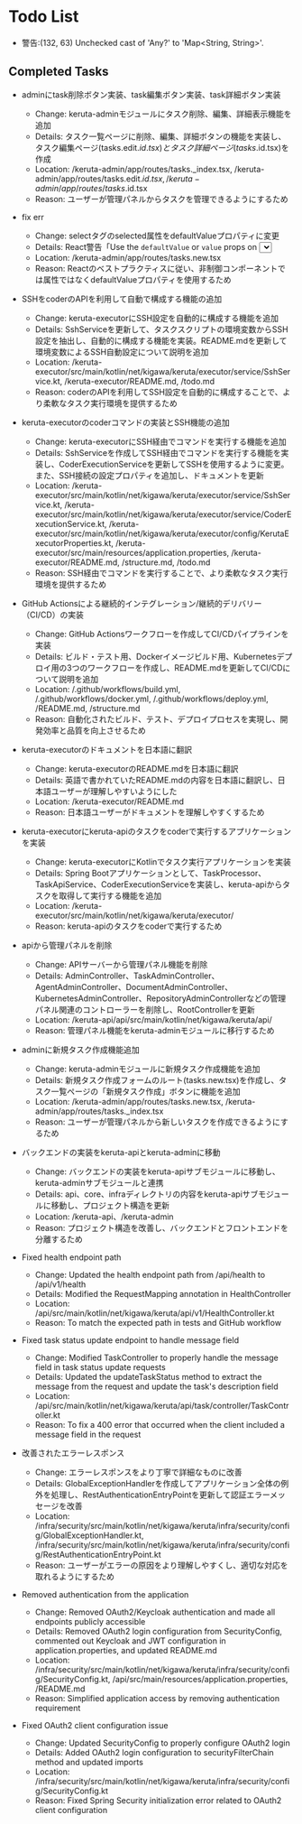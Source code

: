 # Todo List
* 警告:(132, 63) Unchecked cast of 'Any?' to 'Map<String, String>'.
## Completed Tasks

- adminにtask削除ボタン実装、task編集ボタン実装、task詳細ボタン実装
    - Change: keruta-adminモジュールにタスク削除、編集、詳細表示機能を追加
    - Details: タスク一覧ページに削除、編集、詳細ボタンの機能を実装し、タスク編集ページ(tasks.edit.$id.tsx)とタスク詳細ページ(tasks.$id.tsx)を作成
    - Location: /keruta-admin/app/routes/tasks._index.tsx, /keruta-admin/app/routes/tasks.edit.$id.tsx, /keruta-admin/app/routes/tasks.$id.tsx
    - Reason: ユーザーが管理パネルからタスクを管理できるようにするため

- fix err
    - Change: selectタグのselected属性をdefaultValueプロパティに変更
    - Details: React警告「Use the `defaultValue` or `value` props on <select> instead of setting」を修正
    - Location: /keruta-admin/app/routes/tasks.new.tsx
    - Reason: Reactのベストプラクティスに従い、非制御コンポーネントでは属性ではなくdefaultValueプロパティを使用するため

- SSHをcoderのAPIを利用して自動で構成する機能の追加
    - Change: keruta-executorにSSH設定を自動的に構成する機能を追加
    - Details: SshServiceを更新して、タスクスクリプトの環境変数からSSH設定を抽出し、自動的に構成する機能を実装。README.mdを更新して環境変数によるSSH自動設定について説明を追加
    - Location: /keruta-executor/src/main/kotlin/net/kigawa/keruta/executor/service/SshService.kt, /keruta-executor/README.md, /todo.md
    - Reason: coderのAPIを利用してSSH設定を自動的に構成することで、より柔軟なタスク実行環境を提供するため

- keruta-executorのcoderコマンドの実装とSSH機能の追加
    - Change: keruta-executorにSSH経由でコマンドを実行する機能を追加
    - Details: SshServiceを作成してSSH経由でコマンドを実行する機能を実装し、CoderExecutionServiceを更新してSSHを使用するように変更。また、SSH接続の設定プロパティを追加し、ドキュメントを更新
    - Location: /keruta-executor/src/main/kotlin/net/kigawa/keruta/executor/service/SshService.kt, /keruta-executor/src/main/kotlin/net/kigawa/keruta/executor/service/CoderExecutionService.kt, /keruta-executor/src/main/kotlin/net/kigawa/keruta/executor/config/KerutaExecutorProperties.kt, /keruta-executor/src/main/resources/application.properties, /keruta-executor/README.md, /structure.md, /todo.md
    - Reason: SSH経由でコマンドを実行することで、より柔軟なタスク実行環境を提供するため

- GitHub Actionsによる継続的インテグレーション/継続的デリバリー（CI/CD）の実装
    - Change: GitHub Actionsワークフローを作成してCI/CDパイプラインを実装
    - Details: ビルド・テスト用、Dockerイメージビルド用、Kubernetesデプロイ用の3つのワークフローを作成し、README.mdを更新してCI/CDについて説明を追加
    - Location: /.github/workflows/build.yml, /.github/workflows/docker.yml, /.github/workflows/deploy.yml, /README.md, /structure.md
    - Reason: 自動化されたビルド、テスト、デプロイプロセスを実現し、開発効率と品質を向上させるため

- keruta-executorのドキュメントを日本語に翻訳
    - Change: keruta-executorのREADME.mdを日本語に翻訳
    - Details: 英語で書かれていたREADME.mdの内容を日本語に翻訳し、日本語ユーザーが理解しやすいようにした
    - Location: /keruta-executor/README.md
    - Reason: 日本語ユーザーがドキュメントを理解しやすくするため

- keruta-executorにkeruta-apiのタスクをcoderで実行するアプリケーションを実装
    - Change: keruta-executorにKotlinでタスク実行アプリケーションを実装
    - Details: Spring Bootアプリケーションとして、TaskProcessor、TaskApiService、CoderExecutionServiceを実装し、keruta-apiからタスクを取得して実行する機能を追加
    - Location: /keruta-executor/src/main/kotlin/net/kigawa/keruta/executor/
    - Reason: keruta-apiのタスクをcoderで実行するため

- apiから管理パネルを削除
    - Change: APIサーバーから管理パネル機能を削除
    - Details:
      AdminController、TaskAdminController、AgentAdminController、DocumentAdminController、KubernetesAdminController、RepositoryAdminControllerなどの管理パネル関連のコントローラーを削除し、RootControllerを更新
    - Location: /keruta-api/api/src/main/kotlin/net/kigawa/keruta/api/
    - Reason: 管理パネル機能をkeruta-adminモジュールに移行するため

- adminに新規タスク作成機能追加
    - Change: keruta-adminモジュールに新規タスク作成機能を追加
    - Details: 新規タスク作成フォームのルート(tasks.new.tsx)を作成し、タスク一覧ページの「新規タスク作成」ボタンに機能を追加
    - Location: /keruta-admin/app/routes/tasks.new.tsx, /keruta-admin/app/routes/tasks._index.tsx
    - Reason: ユーザーが管理パネルから新しいタスクを作成できるようにするため

- バックエンドの実装をkeruta-apiとkeruta-adminに移動
    - Change: バックエンドの実装をkeruta-apiサブモジュールに移動し、keruta-adminサブモジュールと連携
    - Details: api、core、infraディレクトリの内容をkeruta-apiサブモジュールに移動し、プロジェクト構造を更新
    - Location: /keruta-api、/keruta-admin
    - Reason: プロジェクト構造を改善し、バックエンドとフロントエンドを分離するため

- Fixed health endpoint path
    - Change: Updated the health endpoint path from /api/health to /api/v1/health
    - Details: Modified the RequestMapping annotation in HealthController
    - Location: /api/src/main/kotlin/net/kigawa/keruta/api/v1/HealthController.kt
    - Reason: To match the expected path in tests and GitHub workflow

- Fixed task status update endpoint to handle message field
    - Change: Modified TaskController to properly handle the message field in task status update requests
    - Details: Updated the updateTaskStatus method to extract the message from the request and update the task's
      description field
    - Location: /api/src/main/kotlin/net/kigawa/keruta/api/task/controller/TaskController.kt
    - Reason: To fix a 400 error that occurred when the client included a message field in the request

- 改善されたエラーレスポンス
    - Change: エラーレスポンスをより丁寧で詳細なものに改善
    - Details: GlobalExceptionHandlerを作成してアプリケーション全体の例外を処理し、RestAuthenticationEntryPointを更新して認証エラーメッセージを改善
    - Location: /infra/security/src/main/kotlin/net/kigawa/keruta/infra/security/config/GlobalExceptionHandler.kt,
      /infra/security/src/main/kotlin/net/kigawa/keruta/infra/security/config/RestAuthenticationEntryPoint.kt
    - Reason: ユーザーがエラーの原因をより理解しやすくし、適切な対応を取れるようにするため

- Removed authentication from the application
    - Change: Removed OAuth2/Keycloak authentication and made all endpoints publicly accessible
    - Details: Removed OAuth2 login configuration from SecurityConfig, commented out Keycloak and JWT configuration in
      application.properties, and updated README.md
    - Location: /infra/security/src/main/kotlin/net/kigawa/keruta/infra/security/config/SecurityConfig.kt,
      /api/src/main/resources/application.properties, /README.md
    - Reason: Simplified application access by removing authentication requirement

- Fixed OAuth2 client configuration issue
    - Change: Updated SecurityConfig to properly configure OAuth2 login
    - Details: Added OAuth2 login configuration to securityFilterChain method and updated imports
    - Location: /infra/security/src/main/kotlin/net/kigawa/keruta/infra/security/config/SecurityConfig.kt
    - Reason: Fixed Spring Security initialization error related to OAuth2 client configuration
